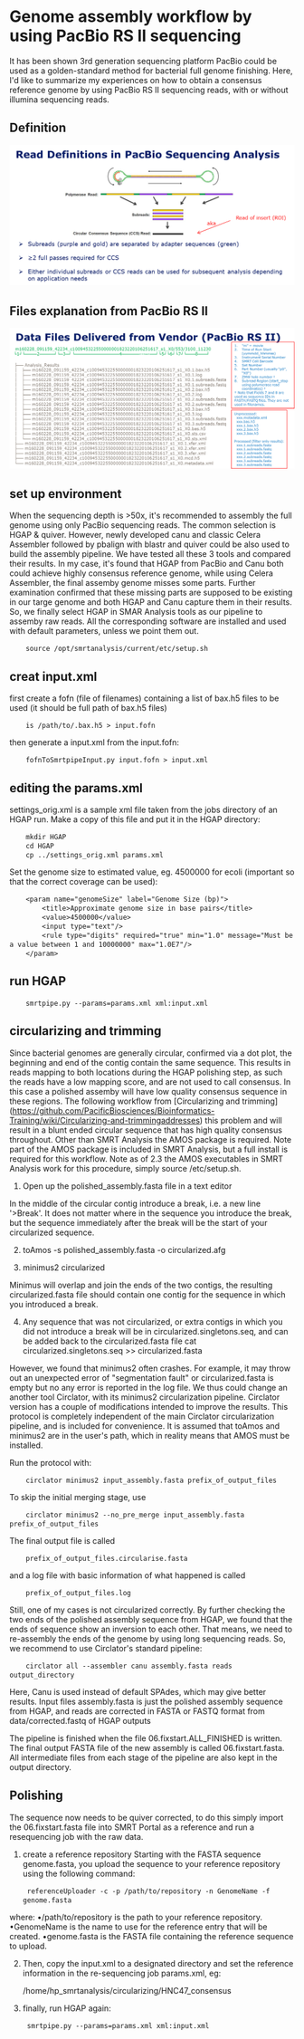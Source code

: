 # Genome assembly workflow by using PacBio RS II sequencing

It has been shown 3rd generation sequencing platform PacBio could be used as a golden-standard method for bacterial full genome finishing. Here, I'd like to summarize my experiences on how to obtain a consensus reference genome by using PacBio RS II sequencing reads, with or without illumina sequencing reads.

## Definition

![read definition](definition.png)

## Files explanation from PacBio RS II

![files from Pacbio](pacbioFiles.png)

## set up environment
When the sequencing depth is >50x, it's recommended to assembly the full genome using only PacBio sequencing reads. The common selection is HGAP & quiver. However, newly developed canu and classic Celera Assembler followed by pbalign with blastr and quiver could be also used to build the assembly pipeline. We have tested all these 3 tools and compared their results. In my case, it's found that HGAP from PacBio and Canu both could achieve highly consensus reference genome, while using Celera Assembler, the final assemby genome misses some parts. Further examination confirmed that these missing parts are supposed to be existing in our targe genome and both HGAP and Canu capture them in their results. So, we finally select HGAP in SMAR Analysis tools as our pipeline to assemby raw reads. All the corresponding software are installed and used with default parameters, unless we point them out.  

        source /opt/smrtanalysis/current/etc/setup.sh

## creat input.xml
first create a fofn (file of filenames) containing a list of bax.h5 files to be used (it should be full path of bax.h5 files)
        
        is /path/to/.bax.h5 > input.fofn

then generate a input.xml from the input.fofn:

        fofnToSmrtpipeInput.py input.fofn > input.xml


## editing the params.xml

settings_orig.xml is a sample xml file taken from the jobs directory of an HGAP run. Make a copy of this file and put it in the HGAP directory:

        mkdir HGAP
        cd HGAP
        cp ../settings_orig.xml params.xml

Set the genome size to estimated value, eg. 4500000 for ecoli (important so that the correct coverage can be used):

        <param name="genomeSize" label="Genome Size (bp)">
            <title>Approximate genome size in base pairs</title>
            <value>4500000</value>
            <input type="text"/>
            <rule type="digits" required="true" min="1.0" message="Must be a value between 1 and 10000000" max="1.0E7"/>
        </param>

## run HGAP

        smrtpipe.py --params=params.xml xml:input.xml

## circularizing and trimming

Since bacterial genomes are generally circular, confirmed via a dot plot, the beginning and end of the contig contain the same sequence. This results in reads mapping to both locations during the HGAP polishing step, as such the reads have a low mapping score, and are not used to call consensus. In this case a polished assemby will have low quality consensus sequence in these regions. The following workflow from [Circularizing and trimming] (https://github.com/PacificBiosciences/Bioinformatics-Training/wiki/Circularizing-and-trimmingaddresses) this problem and will result in a blunt ended circular sequence that has high quality consensus throughout. Other than SMRT Analysis the AMOS package is required. Note part of the AMOS package is included in SMRT Analysis, but a full install is required for this workflow. Note as of 2.3 the AMOS executables in SMRT Analysis work for this procedure, simply source /etc/setup.sh.

1. Open up the polished_assembly.fasta file in a text editor

In the middle of the circular contig introduce a break, i.e. a new line '>Break'. It does not matter where in the sequence you introduce the break, but the sequence immediately after the break will be the start of your circularized sequence.

2. toAmos -s polished_assembly.fasta -o circularized.afg

3. minimus2 circularized

Minimus will overlap and join the ends of the two contigs, the resulting circularized.fasta file should contain one contig for the sequence in which you introduced a break.

4. Any sequence that was not circularized, or extra contigs in which you did not introduce a break will be in circularized.singletons.seq, and can be added back to the circularized.fasta file cat circularized.singletons.seq >> circularized.fasta

However, we found that minimus2 often crashes. For example, it may throw out an unexpected error of "segmentation fault" or circularized.fasta is empty but no any error is reported in the log file. We thus could change an another tool Circlator, with its minimus2 circularization pipeline. Circlator version has a couple of modifications intended to improve the results. This protocol is completely independent of the main Circlator circularization pipeline, and is included for convenience. It is assumed that toAmos and minimus2 are in the user's path, which in reality means that AMOS must be installed.

Run the protocol with:

        circlator minimus2 input_assembly.fasta prefix_of_output_files

To skip the initial merging stage, use

        circlator minimus2 --no_pre_merge input_assembly.fasta prefix_of_output_files
The final output file is called

        prefix_of_output_files.circularise.fasta

and a log file with basic information of what happened is called

        prefix_of_output_files.log

Still, one of my cases is not circularized correctly. By further checking the two ends of the polished assembly sequence from HGAP, we found that the ends of sequence show an inversion to each other. That means, we need to re-assembly the ends of the genome by using long sequencing reads. So, we recommend to use Circlator's standard pipeline:

        circlator all --assembler canu assembly.fasta reads output_directory

Here, Canu is used instead of default SPAdes, which may give better results. Input files assembly.fasta is just the polished assembly sequence from HGAP, and reads are corrected in FASTA or FASTQ format from data/corrected.fastq of HGAP outputs

The pipeline is finished when the file 06.fixstart.ALL_FINISHED is written. The final output FASTA file of the new assembly is called 06.fixstart.fasta. All intermediate files from each stage of the pipeline are also kept in the output directory. 

## Polishing
The sequence now needs to be quiver corrected, to do this simply import the 06.fixstart.fasta file into SMRT Portal as a reference and run a resequencing job with the raw data.

1. create a reference repository
Starting with the FASTA sequence genome.fasta, you upload the sequence to your reference repository using the following command:
        
        referenceUploader -c -p /path/to/repository -n GenomeName -f genome.fasta

where:
•/path/to/repository is the path to your reference repository.
•GenomeName is the name to use for the reference entry that will be created.
•genome.fasta is the FASTA file containing the reference sequence to upload.

2. Then, copy the input.xml to a designated directory and set the reference information in the re-sequencing job params.xml, eg:

    <protocol>
        <param name="reference">
        <!-- Specifiy where is the reference genome. -->
        <value>/home/hp_smrtanalysis/circularizing/HNC47_consensus</value>
        </param>
    </protocol>

3. finally, run HGAP again:
        
        smrtpipe.py --params=params.xml xml:input.xml
